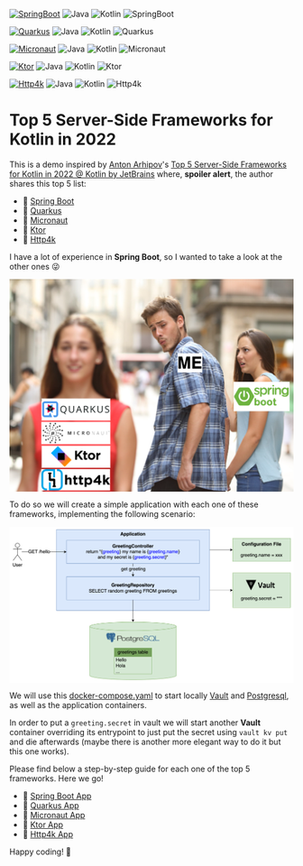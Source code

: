 [![SpringBoot](https://github.com/rogervinas/top-5-server-side-kotlin-frameworks-2022/actions/workflows/springboot.yml/badge.svg)](https://github.com/rogervinas/top-5-server-side-kotlin-frameworks-2022/actions/workflows/springboot.yml)
![Java](https://img.shields.io/badge/Java-21-blue?labelColor=black)
![Kotlin](https://img.shields.io/badge/Kotlin-1.9.23-blue?labelColor=black)
![SpringBoot](https://img.shields.io/badge/SpringBoot-3.2.3-blue?labelColor=black)

[![Quarkus](https://github.com/rogervinas/top-5-server-side-kotlin-frameworks-2022/actions/workflows/quarkus.yml/badge.svg)](https://github.com/rogervinas/top-5-server-side-kotlin-frameworks-2022/actions/workflows/quarkus.yml)
![Java](https://img.shields.io/badge/Java-17-blue?labelColor=black)
![Kotlin](https://img.shields.io/badge/Kotlin-1.9.22-blue?labelColor=black)
![Quarkus](https://img.shields.io/badge/Quarkus-2.15.3.Final-blue?labelColor=black)

[![Micronaut](https://github.com/rogervinas/top-5-server-side-kotlin-frameworks-2022/actions/workflows/micronaut.yml/badge.svg)](https://github.com/rogervinas/top-5-server-side-kotlin-frameworks-2022/actions/workflows/micronaut.yml)
![Java](https://img.shields.io/badge/Java-17-blue?labelColor=black)
![Kotlin](https://img.shields.io/badge/Kotlin-1.6.21-blue?labelColor=black)
![Micronaut](https://img.shields.io/badge/Micronaut-3.8.1-blue?labelColor=black)

[![Ktor](https://github.com/rogervinas/top-5-server-side-kotlin-frameworks-2022/actions/workflows/ktor.yml/badge.svg)](https://github.com/rogervinas/top-5-server-side-kotlin-frameworks-2022/actions/workflows/ktor.yml)
![Java](https://img.shields.io/badge/Java-21-blue?labelColor=black)
![Kotlin](https://img.shields.io/badge/Kotlin-1.9.22-blue?labelColor=black)
![Ktor](https://img.shields.io/badge/Ktor-2.3.8-blue?labelColor=black)

[![Http4k](https://github.com/rogervinas/top-5-server-side-kotlin-frameworks-2022/actions/workflows/http4k.yml/badge.svg)](https://github.com/rogervinas/top-5-server-side-kotlin-frameworks-2022/actions/workflows/http4k.yml)
![Java](https://img.shields.io/badge/Java-21-blue?labelColor=black)
![Kotlin](https://img.shields.io/badge/Kotlin-1.9.20-blue?labelColor=black)
![Http4k](https://img.shields.io/badge/Http4k-5.9.0.0-blue?labelColor=black)

# Top 5 Server-Side Frameworks for Kotlin in 2022

This is a demo inspired by [Anton Arhipov](https://github.com/antonarhipov)'s [Top 5 Server-Side Frameworks for Kotlin in 2022 @ Kotlin by JetBrains](https://www.youtube.com/watch?v=pYK5KkuZ3aU) where, **spoiler alert**, the author shares this top 5 list:

* 🥇 [Spring Boot](https://spring.io/projects/spring-boot)
* 🥈 [Quarkus](https://quarkus.io/)
* 🥉 [Micronaut](https://micronaut.io/)
* 🏅 [Ktor](https://ktor.io/docs/welcome.html)
* 🏅 [Http4k](https://www.http4k.org/)

I have a lot of experience in **Spring Boot**, so I wanted to take a look at the other ones 😜

<p align="center">
  <img align="center" src="doc/meme.png">
</p>

To do so we will create a simple application with each one of these frameworks, implementing the following scenario:

<p align="center">
  <img align="center" src="doc/scenario.png">
</p>

We will use this [docker-compose.yaml](docker-compose.yaml) to start locally [Vault](https://www.vaultproject.io/) and [Postgresql](https://www.postgresql.org/), as well as the application containers.

In order to put a `greeting.secret` in vault we will start another **Vault** container overriding its entrypoint to just put the secret using `vault kv put` and die afterwards (maybe there is another more elegant way to do it but this one works).

Please find below a step-by-step guide for each one of the top 5 frameworks. Here we go!

* 🥇 [Spring Boot App](springboot-app)
* 🥈 [Quarkus App](quarkus-app)
* 🥉 [Micronaut App](micronaut-app)
* 🏅 [Ktor App](ktor-app)
* 🏅 [Http4k App](http4k-app)

Happy coding! 💙
